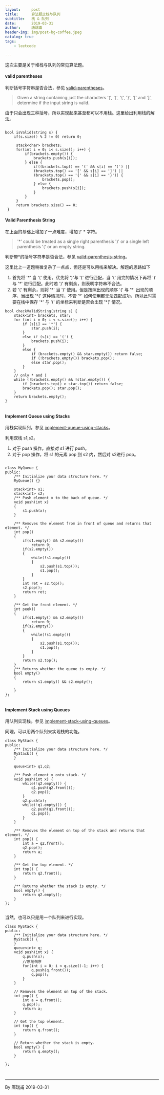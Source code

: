 ```yaml
---
layout:     post
title:      算法题之栈与队列 
subtitle:   栈 & 队列
date:       2019-03-31
author:     唐瑞甫
header-img: img/post-bg-coffee.jpeg
catalog: true
tags: 
    - leetcode

---  
```


这次主要是关于堆栈与队列的常见算法题。  
  
  

#### valid parentheses 
判断括号字符串是否合法，参见 [valid-parentheses](https://leetcode.com/problems/valid-parentheses/)。  
  
> Given a string containing just the characters '(', ')', '{', '}', '[' and ']', determine if the input string is valid.  
  
由于只会出现三种括号，所以实现起来甚至都可以不用栈。这里给出利用栈的解法。

```
  
bool isValid(string s) {
    if(s.size() % 2 != 0) return 0;
    
     stack<char> brackets;   
     for(int i = 0; i< s.size(); i++) {
         if(brackets.empty()) {
             brackets.push(s[i]);
         } else {
             if((brackets.top() == '(' && s[i] == ')') ||
             (brackets.top() == '[' && s[i] == ']') ||
             (brackets.top() == '{' && s[i] == '}')) {
                 brackets.pop();
             } else {
                 brackets.push(s[i]);
             }
         }
     }
     return brackets.size() == 0;
 }   

```


#### Valid Parenthesis String
  
在上面的基础上增加了一点难度，增加了 * 字符。  
  
>  '*' could be treated as a single right parenthesis ')' or a single left parenthesis '(' or an empty string.  
  

判断带*的括号字符串是否合法，参见 [valid-parenthesis-string](https://leetcode.com/problems/valid-parenthesis-string/)。  
  
这里比上一道题稍微复杂了一点点，但还是可以用栈来解决。解题的思路如下    
  
1. 首先将 '\*' 当 '(' 使用。优先将 ')'与 '(' 进行匹配，当 '(' 用完的情况下再将 ')' 与 '\*' 进行匹配。此时若 ')' 有剩余，则表明字符串不合法。
2. 若 '(' 有剩余，则将 '\*' 当 ')' 使用。但是按照出现的顺序 '(' 与 '\*' 出现的顺序，当出现 '\*(' 这种情况时，不管 '\*' 如何使用都无法匹配成功，所以此时需要在栈中保存 '\*' 与 '(' 的坐标来判断是否会出现 '\*(' 情况。


```
bool checkValidString(string s) {
    stack<int> brackets, star;
    for (int i = 0; i < s.size(); i++) {
        if (s[i] == '*') {
            star.push(i);
        }
        else if (s[i] == '(') {
            brackets.push(i);
        }
        else {
            if (brackets.empty() && star.empty()) return false;
            if (!brackets.empty()) brackets.pop();
            else star.pop();
        }
    }
    // only * and (
    while (!brackets.empty() && !star.empty()) {
        if (brackets.top() > star.top()) return false;
        brackets.pop(); star.pop();
    }
    return brackets.empty();
}
  
``` 

#### Implement Queue using Stacks  
  
用栈实现队列。参见 [implement-queue-using-stacks](https://leetcode.com/problems/implement-queue-using-stacks/)。  
  
利用双栈 s1,s2。  
1. 对于 push 操作，直接对 s1 进行 push。  
2. 对于 pop 操作，将 s1 的元素 pop 到 s2 内，然后对 s2进行 pop。  
  
```
  
class MyQueue {
public:
    /** Initialize your data structure here. */
    MyQueue() {}

    stack<int> s1;
    stack<int> s2;
    /** Push element x to the back of queue. */
    void push(int x) 
    {
        s1.push(x);
    }

    /** Removes the element from in front of queue and returns that element. */
    int pop() 
    {
        if(s1.empty() && s2.empty())
            return 0;
        if(s2.empty())
        {
            while(!s1.empty())
            {
                s2.push(s1.top());
                s1.pop();
            }
        }
        int ret = s2.top();
        s2.pop();
        return ret;    
    }

    /** Get the front element. */
    int peek() 
    {
        if(s1.empty() && s2.empty())
            return 0;
        if(s2.empty())
        {
            while(!s1.empty())
            {
                s2.push(s1.top());
                s1.pop();
            }
        }
        return s2.top();
    } 
    /** Returns whether the queue is empty. */
    bool empty() 
    {
        return s1.empty() && s2.empty();

    }
};
  
```  
  
  
#### Implement Stack using Queues  
  
用队列实现栈。参见 [implement-stack-using-queues](https://leetcode.com/problems/implement-stack-using-queues/)。  
  
同理，可以用两个队列来实现栈的功能。  
  
```
class MyStack {
public:
    /** Initialize your data structure here. */
    MyStack() {
    }
    
    queue<int> q1,q2;
    
    /** Push element x onto stack. */
    void push(int x) {
        while(!q2.empty()) {
            q1.push(q2.front());
            q2.pop();
        }
        q2.push(x);
        while(!q1.empty()) {
            q2.push(q1.front());
            q1.pop();
        }     
    }
    
    /** Removes the element on top of the stack and returns that element. */
    int pop() {
        int a = q2.front();
        q2.pop();
        return a;
    }
    
    /** Get the top element. */
    int top() {
        return q2.front();
    }
    
    /** Returns whether the stack is empty. */
    bool empty() {
        return q2.empty();
    }
};


```  
  
当然，也可以只是用一个队列来进行实现。  
  
```
class MyStack {
public:
    /** Initialize your data structure here. */
    MyStack() {
    }
    queue<int> q;
    void push(int x) {
        q.push(x);
        //原地倒序
        for(int i = 0; i < q.size()-1; i++) {
            q.push(q.front());
            q.pop();
        }
    }

    // Removes the element on top of the stack.
    int pop() {
        int a = q.front();
        q.pop();
        return a;
    }

    // Get the top element.
    int top() {
        return q.front();
    }

    // Return whether the stack is empty.
    bool empty() {
        return q.empty();
    }

};

  
```




---
  By 唐瑞甫
  2019-03-31

